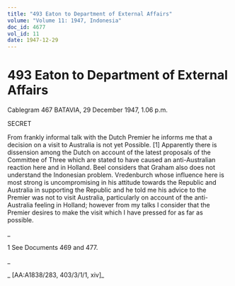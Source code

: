 ```yaml
---
title: "493 Eaton to Department of External Affairs"
volume: "Volume 11: 1947, Indonesia"
doc_id: 4677
vol_id: 11
date: 1947-12-29
---
```


# 493 Eaton to Department of External Affairs

Cablegram 467 BATAVIA, 29 December 1947, 1.06 p.m.

SECRET

From frankly informal talk with the Dutch Premier he informs me that a decision on a visit to Australia is not yet Possible. [1] Apparently there is dissension among the Dutch on account of the latest proposals of the Committee of Three which are stated to have caused an anti-Australian reaction here and in Holland. Beel considers that Graham also does not understand the Indonesian problem. Vredenburch whose influence here is most strong is uncompromising in his attitude towards the Republic and Australia in supporting the Republic and he told me his advice to the Premier was not to visit Australia, particularly on account of the anti-Australia feeling in Holland; however from my talks I consider that the Premier desires to make the visit which I have pressed for as far as possible.

_

1 See Documents 469 and 477.

_

_ [AA:A1838/283, 403/3/1/1, xiv]_

